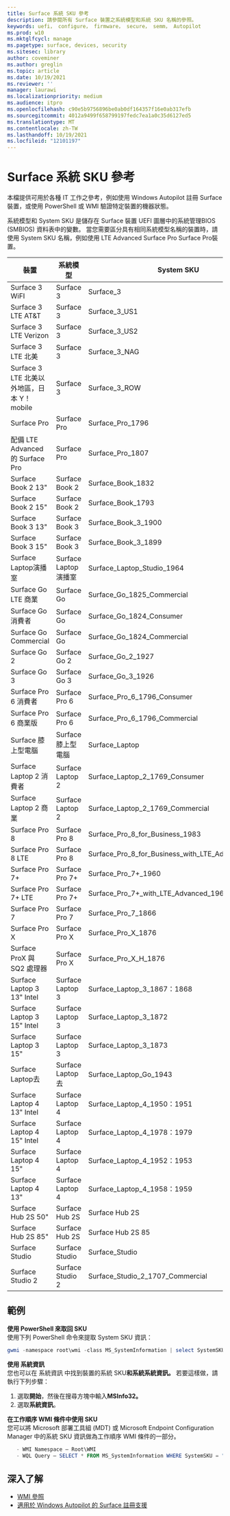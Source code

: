 ```yaml
---
title: Surface 系統 SKU 參考
description: 請參閱所有 Surface 裝置之系統模型和系統 SKU 名稱的參照。
keywords: uefi， configure， firmware， secure， semm， Autopilot
ms.prod: w10
ms.mktglfcycl: manage
ms.pagetype: surface, devices, security
ms.sitesec: library
author: coveminer
ms.author: greglin
ms.topic: article
ms.date: 10/19/2021
ms.reviewer: ''
manager: laurawi
ms.localizationpriority: medium
ms.audience: itpro
ms.openlocfilehash: c90e5b9756896be0ab0df164357f16e0ab317efb
ms.sourcegitcommit: 4012a9499f658799197fedc7ea1a0c35d6127ed5
ms.translationtype: MT
ms.contentlocale: zh-TW
ms.lasthandoff: 10/19/2021
ms.locfileid: "12101197"
---
```

# <a name="surface-system-sku-reference"></a>Surface 系統 SKU 參考

本檔提供可用於各種 IT 工作之參考，例如使用 Windows Autopilot 註冊 Surface 裝置，或使用 PowerShell 或 WMI 驗證特定裝置的機器狀態。

系統模型和 System SKU 是儲存在 Surface 裝置 UEFI 圖層中的系統管理BIOS (SMBIOS) 資料表中的變數。 當您需要區分具有相同系統模型名稱的裝置時，請使用 System SKU 名稱，例如使用 LTE Advanced Surface Pro Surface Pro裝置。

| 裝置   | 系統模型 | System SKU       |
| ---------- | ----------- | -------------- |
| Surface 3 WiFI                                               | Surface 3        | Surface_3                        |
| Surface 3 LTE AT&T                                           | Surface 3        | Surface_3_US1                    |
| Surface 3 LTE Verizon                                        | Surface 3        | Surface_3_US2                    |
| Surface 3 LTE 北美                                  | Surface 3        | Surface_3_NAG                    |
| Surface 3 LTE 北美以外地區，日本 Y！mobile | Surface 3        | Surface_3_ROW                    |
| Surface Pro                                                  | Surface Pro      | Surface_Pro_1796                 |
| 配備 LTE Advanced 的 Surface Pro                                | Surface Pro      | Surface_Pro_1807                 |
| Surface Book 2 13"                                        | Surface Book 2   | Surface_Book_1832                |
| Surface Book 2 15"                                        | Surface Book 2   | Surface_Book_1793                |
| Surface Book 3 13"                                        | Surface Book 3   | Surface_Book_3_1900                |
| Surface Book 3 15"                                        | Surface Book 3   | Surface_Book_3_1899
| Surface Laptop演播室| Surface Laptop演播室 | Surface_Laptop_Studio_1964 |
| Surface Go LTE 商業 | Surface Go | Surface_Go_1825_Commercial |
| Surface Go 消費者                                          | Surface Go       | Surface_Go_1824_Consumer         |
| Surface Go Commercial                                        | Surface Go       | Surface_Go_1824_Commercial       |
| Surface Go 2                                                 | Surface Go 2     | Surface_Go_2_1927                |
| Surface Go 3| Surface Go 3     | Surface_Go_3_1926               |
| Surface Pro 6 消費者                                       | Surface Pro 6    | Surface_Pro_6_1796_Consumer      |
| Surface Pro 6 商業版                                     | Surface Pro 6    | Surface_Pro_6_1796_Commercial    |
| Surface 膝上型電腦                                               | Surface 膝上型電腦   | Surface_Laptop                   |
| Surface Laptop 2 消費者                                    | Surface Laptop 2 | Surface_Laptop_2_1769_Consumer   |
| Surface Laptop 2 商業                                  | Surface Laptop 2 | Surface_Laptop_2_1769_Commercial |
| Surface Pro 8                                              | Surface Pro 8 | Surface_Pro_8_for_Business_1983|
| Surface Pro 8 LTE                                             | Surface Pro 8 | Surface_Pro_8_for_Business_with_LTE_Advanced_1982|
| Surface Pro 7+                                               | Surface Pro 7+ | Surface_Pro_7+_1960|
| Surface Pro 7+ LTE                                           | Surface Pro 7+ | Surface_Pro_7+_with_LTE_Advanced_1961|
| Surface Pro 7                 | Surface Pro 7    | Surface_Pro_7_1866         |
| Surface Pro X                 | Surface Pro X    | Surface_Pro_X_1876         |
| Surface ProX 與 SQ2 處理器                | Surface Pro X    | Surface_Pro_X_H_1876        |
| Surface Laptop 3 13" Intel | Surface Laptop 3 | Surface_Laptop_3_1867：1868 |
| Surface Laptop 3 15" Intel | Surface Laptop 3 | Surface_Laptop_3_1872      |
| Surface Laptop 3 15"   | Surface Laptop 3 | Surface_Laptop_3_1873      |
| Surface Laptop去  | Surface Laptop去 | Surface_Laptop_Go_1943      |
| Surface Laptop 4 13" Intel | Surface Laptop 4 | Surface_Laptop_4_1950：1951 |
| Surface Laptop 4 15" Intel | Surface Laptop 4 | Surface_Laptop_4_1978：1979     |
| Surface Laptop 4 15"   | Surface Laptop 4 | Surface_Laptop_4_1952：1953     |
| Surface Laptop 4 13"   | Surface Laptop 4 | Surface_Laptop_4_1958：1959    |
| Surface Hub 2S 50"  | Surface Hub 2S | Surface Hub 2S   |
| Surface Hub 2S 85"  | Surface Hub 2S | Surface Hub 2S 85   |
| Surface Studio | Surface Studio | Surface_Studio   |
| Surface Studio 2 | Surface Studio 2 | Surface_Studio_2_1707_Commercial   |


## <a name="examples"></a>範例

**使用 PowerShell 來取回 SKU**  
使用下列 PowerShell 命令來提取 System SKU 資訊：

 ``` powershell  
gwmi -namespace root\wmi -class MS_SystemInformation | select SystemSKU 
```

**使用 系統資訊**  
您也可以在 系統資訊 中找到裝置的系統 SKU**和系統系統資訊。** 若要這樣做，請執行下列步驟：

1. 選取**開始**，然後在搜尋方塊中輸入**MSInfo32。**  
1. 選取**系統資訊**。

**在工作順序 WMI 條件中使用 SKU**  
您可以將 Microsoft 部署工具組 (MDT) 或 Microsoft Endpoint Configuration Manager 中的系統 SKU 資訊做為工作順序 WMI 條件的一部分。

 ``` powershell  
    - WMI Namespace – Root\WMI
    - WQL Query – SELECT * FROM MS_SystemInformation WHERE SystemSKU = "Surface_Pro_1796"
 ```

## <a name="learn-more"></a>深入了解

- [WMI 參照](/windows/win32/wmisdk/wmi-reference)
- [適用於 Windows Autopilot 的 Surface 註冊支援](surface-autopilot-registration-support.md)
